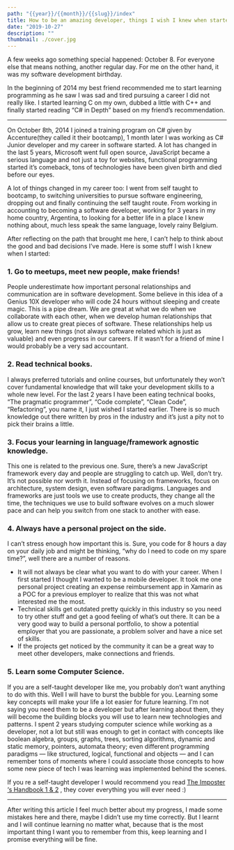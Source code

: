 ```yaml
---
path: "{{year}}/{{month}}/{{slug}}/index"
title: How to be an amazing developer, things I wish I knew when started.
date: "2019-10-27"
description: ""
thumbnail: ./cover.jpg
---
```


A few weeks ago something special happened: October 8. For everyone else that means nothing, another regular day. For me on the other hand, it was my software development birthday.

In the beginning of 2014 my best friend recommended me to start learning programming as he saw I was sad and tired pursuing a career I did not really like. I started learning C on my own, dubbed a little with C++ and finally started reading “C# in Depth” based on my friend’s recommendation.

---

On October 8th, 2014 I joined a training program on C# given by Accenture(they called it their bootcamp), 1 month later I was working as C# Junior developer and my career in software started.
A lot has changed in the last 5 years, Microsoft went full open source, JavaScript became a serious language and not just a toy for websites, functional programming started it’s comeback, tons of technologies have been given birth and died before our eyes.

A lot of things changed in my career too: I went from self taught to bootcamp, to switching universities to pursue software engineering, dropping out and finally continuing the self taught route. From working in accounting to becoming a software developer, working for 3 years in my home country, Argentina, to looking for a better life in a place I knew nothing about, much less speak the same language, lovely rainy Belgium.

After reflecting on the path that brought me here, I can’t help to think about the good and bad decisions I’ve made. Here is some stuff I wish I knew when I started:

### 1. Go to meetups, meet new people, make friends!

People underestimate how important personal relationships and communication are in software development. Some believe in this idea of a Genius 10X developer who will code 24 hours without sleeping and create magic. This is a pipe dream. We are great at what we do when we collaborate with each other, when we develop human relationships that allow us to create great pieces of software. These relationships help us grow, learn new things (not always software related which is just as valuable) and even progress in our careers. If it wasn’t for a friend of mine I would probably be a very sad accountant.

### 2. Read technical books.

I always preferred tutorials and online courses, but unfortunately they won’t cover fundamental knowledge that will take your development skills to a whole new level. For the last 2 years I have been eating technical books, “The pragmatic programmer”, “Code complete”, “Clean Code”, “Refactoring”, you name it, I just wished I started earlier. There is so much knowledge out there written by pros in the industry and it’s just a pity not to pick their brains a little.

### 3. Focus your learning in language/framework agnostic knowledge.

This one is related to the previous one. Sure, there’s a new JavaScript framework every day and people are struggling to catch up. Well, don’t try. It’s not possible nor worth it. Instead of focusing on frameworks, focus on architecture, system design, even software paradigms. Languages and frameworks are just tools we use to create products, they change all the time, the techniques we use to build software evolves on a much slower pace and can help you switch from one stack to another with ease.

### 4. Always have a personal project on the side.

I can’t stress enough how important this is. Sure, you code for 8 hours a day on your daily job and might be thinking, “why do I need to code on my spare time?”, well there are a number of reasons.

- It will not always be clear what you want to do with your career. When I first started I thought I wanted to be a mobile developer. It took me one personal project creating an expense reimbursement app in Xamarin as a POC for a previous employer to realize that this was not what interested me the most.
- Technical skills get outdated pretty quickly in this industry so you need to try other stuff and get a good feeling of what’s out there.
  It can be a very good way to build a personal portfolio, to show a potential employer that you are passionate, a problem solver and have a nice set of skills.
- If the projects get noticed by the community it can be a great way to meet other developers, make connections and friends.

### 5. Learn some Computer Science.

If you are a self-taught developer like me, you probably don’t want anything to do with this. Well I will have to burst the bubble for you. Learning some key concepts will make your life a lot easier for future learning. I’m not saying you need them to be a developer but after learning about them, they will become the building blocks you will use to learn new technologies and patterns.
I spent 2 years studying computer science while working as a developer, not a lot but still was enough to get in contact with concepts like boolean algebra, groups, graphs, trees, sorting algorithms, dynamic and static memory, pointers, automata theory; even different programming paradigms — like structured, logical, functional and objects — and I can remember tons of moments where I could associate those concepts to how some new piece of tech I was learning was implemented behind the scenes.

If you re a self-taught developer I would recommend you read [The Imposter ‘s Handbook 1 & 2](https://bigmachine.io/products/imposter2-combo/) , they cover everything you will ever need :)

---

After writing this article I feel much better about my progress, I made some mistakes here and there, maybe I didn’t use my time correctly. But I learnt and I will continue learning no matter what, because that is the most important thing I want you to remember from this, keep learning and I promise everything will be fine.
